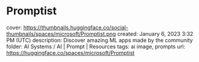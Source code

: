 # Promptist

cover: https://thumbnails.huggingface.co/social-thumbnails/spaces/microsoft/Promptist.png
created: January 6, 2023 3:32 PM (UTC)
description: Discover amazing ML apps made by the community
folder: AI Systems / AI | Prompt | Resources
tags: ai image, prompts
url: https://huggingface.co/spaces/microsoft/Promptist